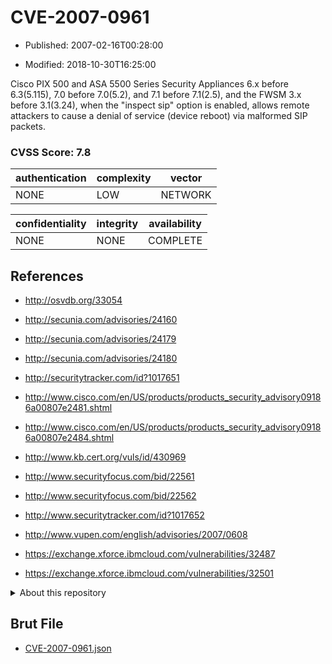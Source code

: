 # CVE-2007-0961

- Published: 2007-02-16T00:28:00

- Modified: 2018-10-30T16:25:00

Cisco PIX 500 and ASA 5500 Series Security Appliances 6.x before 6.3(5.115), 7.0 before 7.0(5.2), and 7.1 before 7.1(2.5), and the FWSM 3.x before 3.1(3.24), when the "inspect sip" option is enabled, allows remote attackers to cause a denial of service (device reboot) via malformed SIP packets.

### CVSS Score: **7.8**

| authentication | complexity | vector |
| --- | --- | --- |
| NONE | LOW | NETWORK |

| confidentiality | integrity | availability |
| --- | --- | --- |
| NONE | NONE | COMPLETE |

## References

* http://osvdb.org/33054

* http://secunia.com/advisories/24160

* http://secunia.com/advisories/24179

* http://secunia.com/advisories/24180

* http://securitytracker.com/id?1017651

* http://www.cisco.com/en/US/products/products_security_advisory09186a00807e2481.shtml

* http://www.cisco.com/en/US/products/products_security_advisory09186a00807e2484.shtml

* http://www.kb.cert.org/vuls/id/430969

* http://www.securityfocus.com/bid/22561

* http://www.securityfocus.com/bid/22562

* http://www.securitytracker.com/id?1017652

* http://www.vupen.com/english/advisories/2007/0608

* https://exchange.xforce.ibmcloud.com/vulnerabilities/32487

* https://exchange.xforce.ibmcloud.com/vulnerabilities/32501

<details>
<summary>About this repository</summary> 

  This repository is part of the project [Live Hack CVE](https://github.com/Live-Hack-CVE). Main website can be found [www.live-hack.org](https://www.live-hack.org) 
  
  Made by [Sn0wAlice](https://github.com/Sn0wAlice) for the people that care about security and need to have a feed of the latest CVEs. Hope you enjoy it, don't forget to star the repo and follow me on [Twitter](https://twitter.com/Sn0wAlice) and [Github](https://github.com/Sn0wAlice). And that is my [personnal website](https://www.alice-snow.me/)

  - [Home Page](https://github.com/Live-Hack-CVE)
  - [Framework](https://github.com/Live-Hack-CVE/cve-framework)
  - [CVE database](https://github.com/Live-Hack-CVE/full_database)
  - [Changelog](https://github.com/Live-Hack-CVE/Changelog)
</details>

## Brut File

* [CVE-2007-0961.json](https://raw.githubusercontent.com/Live-Hack-CVE/full_database/main/cves/2007/CVE-2007-0961.json)

